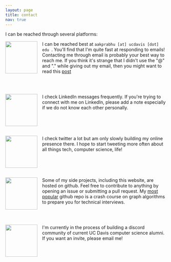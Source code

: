 ```yaml
---
layout: page
title: contact
nav: true
---
```

I can be reached through several platforms:

<div>
<a href="mailto:aakprabhu@ucdavis.edu">
<img style="float: left; margin: 0px 15px 15px 0px;"
src="../../assets/img/logos/email.png" 
width="100" />
</a>
I can be reached best at <code>aakprabhu [at] ucdavis [dot] edu </code>. 
You'll find that I'm quite fast at responding to emails! Contacting me through
email is probably your best way to reach me. If you think it's strange that
I didn't use the "@" and "." while giving out my email, then you might want to 
read this 
<a href="https://stackoverflow.com/questions/11563283/why-write-at-and-dot-in-email-rather-than-and">post</a>
</div>

<br><br>
<div>
<a href="https://www.linkedin.com/in/aakprabhu">
<img style="float: left; margin: 0px 15px 15px 0px;"
src="../../assets/img/logos/linkedin.png" 
width="100" />
</a>
I check LinkedIn messages frequently. If you're trying to connect with me on 
LinkedIn, please add a note especially if we do not know each other personally.
</div>

<br><br><br>
<div>
<a href="https://www.twitter.com/aak_prabhu">
<img style="float: left; margin: 0px 15px 15px 0px;"
src="../../assets/img/logos/twitter.png" 
width="100" />
</a>

I check twitter a lot but am only slowly building my online presence there. I
hope to start tweeting more often about all things tech, computer science, life!
</div>

<br><br><br>
<div>
<a href="https://www.github.com/aakash1104">
<img style="float: left; margin: 0px 15px 15px 0px;"
src="../../assets/img/logos/github.png" 
width="100" />
</a>
Some of my side projects, including this website, are hosted on 
github. Feel free to contribute to anything by opening an issue or submitting
a pull request. My <a href="https://github.com/aakash1104/Graph-Algorithms"> most popular</a> 
github repo is a crash course on graph algorithms to prepare you for technical 
interviews.
</div>

<br><br>
<div>
<img style="float: left; margin: 0px 15px 15px 0px;"
src="../../assets/img/logos/discord.png" 
width="100" />

I'm currently in the process of building a discord community of current UC Davis
computer science alumni. If you want an invite, please email me!
</div>

